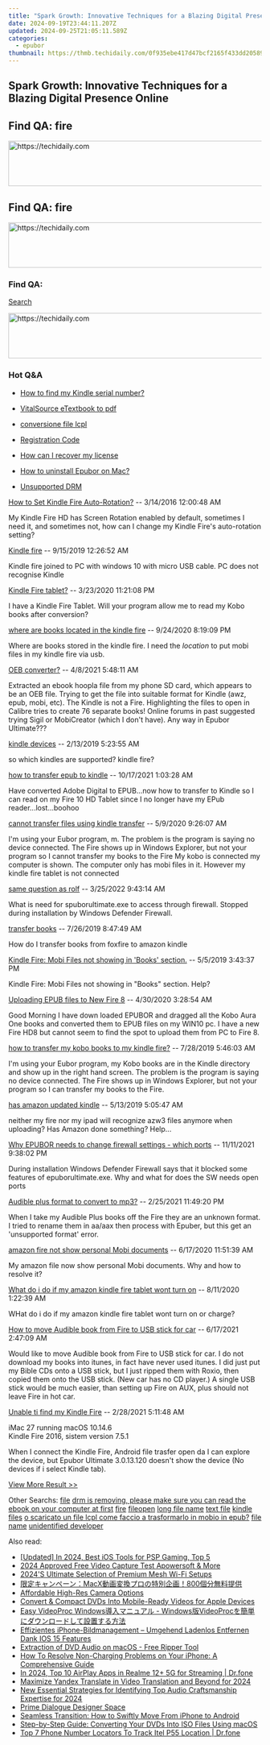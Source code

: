 ```yaml
---
title: "Spark Growth: Innovative Techniques for a Blazing Digital Presence Online"
date: 2024-09-19T23:44:11.207Z
updated: 2024-09-25T21:05:11.589Z
categories:
  - epubor
thumbnail: https://thmb.techidaily.com/0f935ebe417d47bcf2165f433dd2058985bf2be660072717b5b9a5f64bf35952.jpg
---
```


## Spark Growth: Innovative Techniques for a Blazing Digital Presence Online

## Find QA: fire

<!-- affiliate ads begin -->
<a href="https://appsumo.8odi.net/c/5597632/2144285/7443" target="_top" id="2144285">
  <img src="//a.impactradius-go.com/display-ad/7443-2144285" border="0" alt="https://techidaily.com" width="728" height="90"/>
</a>
<img height="0" width="0" src="https://appsumo.8odi.net/i/5597632/2144285/7443" style="position:absolute;visibility:hidden;" border="0" />
<!-- affiliate ads end -->

## Find QA: fire

<!-- affiliate ads begin -->
<a href="https://appsumo.8odi.net/c/5597632/2100541/7443" target="_top" id="2100541">
  <img src="//a.impactradius-go.com/display-ad/7443-2100541" border="0" alt="https://techidaily.com" width="728" height="90"/>
</a>
<img height="0" width="0" src="https://appsumo.8odi.net/i/5597632/2100541/7443" style="position:absolute;visibility:hidden;" border="0" />
<!-- affiliate ads end -->

### Find QA:

[Search](http://www.epubor.com/Search.aspx?SystemID=46 "Find QA") 

<!-- affiliate ads begin -->
<a href="https://dhgate.sjv.io/c/5597632/1172027/12108" target="_top" id="1172027">
  <img src="//a.impactradius-go.com/display-ad/12108-1172027" border="0" alt="https://techidaily.com" width="728" height="90"/>
</a>
<img height="0" width="0" src="https://dhgate.sjv.io/i/5597632/1172027/12108" style="position:absolute;visibility:hidden;" border="0" />
<!-- affiliate ads end -->

### Hot Q&A

* [How to find my Kindle serial number?](https://tools.techidaily.com/epubor/products/)
* [VitalSource eTextbook to pdf](https://tools.techidaily.com/epubor/products/)
* [conversione file lcpl](https://tools.techidaily.com/epubor/products/)
* [Registration Code](https://tools.techidaily.com/epubor/products/)

* [How can I recover my license](https://tools.techidaily.com/epubor/products/)
* [How to uninstall Epubor on Mac?](https://tools.techidaily.com/epubor/products/)
* [Unsupported DRM](https://tools.techidaily.com/epubor/products/)

[How to Set Kindle Fire Auto-Rotation?](https://tools.techidaily.com/epubor/products/) \-- 3/14/2016 12:00:48 AM 

My Kindle Fire HD has Screen Rotation enabled by default, sometimes I need it, and sometimes not, how can I change my Kindle Fire's auto-rotation setting? 

[Kindle fire](https://tools.techidaily.com/epubor/products/) \-- 9/15/2019 12:26:52 AM 

Kindle fire joined to PC with windows 10 with micro USB cable. PC does not recognise Kindle

[Kindle Fire tablet?](https://tools.techidaily.com/epubor/products/) \-- 3/23/2020 11:21:08 PM 

I have a Kindle Fire Tablet. Will your program allow me to read my Kobo books after conversion?

[where are books located in the kindle fire](https://tools.techidaily.com/epubor/products/) \-- 9/24/2020 8:19:09 PM 

Where are books stored in the kindle fire. I need the _location_ to put mobi files in my kindle fire via usb.

[OEB converter?](https://tools.techidaily.com/epubor/products/) \-- 4/8/2021 5:48:11 AM 

Extracted an ebook hoopla file from my phone SD card, which appears to be an OEB file. Trying to get the file into suitable format for Kindle (awz, epub, mobi, etc). The Kindle is not a Fire. Highlighting the files to open in Calibre tries to create 76 separate books! Online forums in past suggested trying Sigil or MobiCreator (which I don't have). Any way in Epubor Ultimate???

[kindle devices](https://tools.techidaily.com/epubor/products/) \-- 2/13/2019 5:23:55 AM 

so which kindles are supported? kindle fire?

[how to transfer epub to kindle](https://tools.techidaily.com/epubor/products/) \-- 10/17/2021 1:03:28 AM 

Have converted Adobe Digital to EPUB...now how to transfer to Kindle so I can read on my Fire 10 HD Tablet since I no longer have my EPub reader...lost...boohoo

[cannot transfer files using kindle transfer](https://tools.techidaily.com/epubor/transfer/) \-- 5/9/2020 9:26:07 AM 

I'm using your Eubor program, m. The problem is the program is saying no device connected. The Fire shows up in Windows Explorer, but not your program so I cannot transfer my books to the Fire My kobo is connected my computer is shown. The computer only has mobi files in it. However my kindle fire tablet is not connected 

[same question as rolf](https://tools.techidaily.com/epubor/products/) \-- 3/25/2022 9:43:14 AM 

What is need for spuborultimate.exe to access through firewall. Stopped during installation by Windows Defender Firewall.

[transfer books](https://tools.techidaily.com/epubor/transfer/) \-- 7/26/2019 8:47:49 AM 

How do I transfer books from foxfire to amazon kindle

[Kindle Fire: Mobi Files not showing in 'Books' section.](https://tools.techidaily.com/epubor/products/) \-- 5/5/2019 3:43:37 PM 

Kindle Fire: Mobi Files not showing in "Books" section. Help?

[Uploading EPUB files to New Fire 8](https://tools.techidaily.com/epubor/products/) \-- 4/30/2020 3:28:54 AM 

Good Morning I have down loaded EPUBOR and dragged all the Kobo Aura One books and converted them to EPUB files on my WIN10 pc. I have a new Fire HD8 but cannot seem to find the spot to upload them from PC to Fire 8.

[how to transfer my kobo books to my kindle fire?](https://tools.techidaily.com/epubor/products/) \-- 7/28/2019 5:46:03 AM 

I'm using your Eubor program, my Kobo books are in the Kindle directory and show up in the right hand screen. The problem is the program is saying no device connected. The Fire shows up in Windows Explorer, but not your program so I can transfer my books to the Fire.

[has amazon updated kindle](https://tools.techidaily.com/epubor/products/) \-- 5/13/2019 5:05:47 AM 

neither my fire nor my ipad will recognize azw3 files anymore when uploading? Has Amazon done something? Help...

[Why EPUBOR needs to change firewall settings - which ports](https://tools.techidaily.com/epubor/products/) \-- 11/11/2021 9:38:02 PM 

During installation Windows Defender Firewall says that it blocked some features of epuborultimate.exe. Why and what for does the SW needs open ports

[Audible plus format to convert to mp3?](https://tools.techidaily.com/epubor/products/) \-- 2/25/2021 11:49:20 PM 

When I take my Audible Plus books off the Fire they are an unknown format. I tried to rename them in aa/aax then process with Epuber, but this get an 'unsupported format' error.

[amazon fire not show personal Mobi documents](https://tools.techidaily.com/epubor/products/) \-- 6/17/2020 11:51:39 AM 

My amazon file now show personal Mobi documents. Why and how to resolve it?

[What do i do if my amazon kindle fire tablet wont turn on](https://tools.techidaily.com/epubor/products/) \-- 8/11/2020 1:22:39 AM 

WHat do i do if my amazon kindle fire tablet wont turn on or charge?

[How to move Audible book from Fire to USB stick for car](https://tools.techidaily.com/epubor/products/) \-- 6/17/2021 2:47:09 AM 

Would like to move Audible book from Fire to USB stick for car. I do not download my books into itunes, in fact have never used itunes. I did just put my Bible CDs onto a USB stick, but I just ripped them with Roxio, then copied them onto the USB stick. (New car has no CD player.) A single USB stick would be much easier, than setting up Fire on AUX, plus should not leave Fire in hot car.

[Unable ti find my Kindle Fire](https://tools.techidaily.com/epubor/products/) \-- 2/28/2021 5:11:48 AM 

iMac 27 running macOS 10.14.6  
 Kindle Fire 2016, sistem version 7.5.1

 When I connect the Kindle Fire, Android file trasfer open da I can explore the device, but Epubor Ultimate 3.0.13.120 doesn't show the device (No devices if i select Kindle tab).

[View More Result >>](http://www.epubor.com/Search.aspx?Key=fire&Page=1&SystemID=46&sortkey=&stype=0&sort=0)

 Other Searchs: [file](https://tools.techidaily.com/epubor/products/) [drm is removing, please make sure you can read the ebook on your computer at first](https://tools.techidaily.com/epubor/products/) [fire](https://tools.techidaily.com/epubor/products/) [fileopen](https://tools.techidaily.com/epubor/products/) [long file name](https://tools.techidaily.com/epubor/products/) [text file](https://tools.techidaily.com/epubor/products/) [kindle files](https://tools.techidaily.com/epubor/products/) [o scaricato un file lcpl come faccio a trasformarlo in mobio in epub?](https://tools.techidaily.com/epubor/products/) [file name](https://tools.techidaily.com/epubor/products/) [unidentified developer](https://tools.techidaily.com/epubor/products/)

<ins class="adsbygoogle"
     style="display:block"
     data-ad-format="autorelaxed"
     data-ad-client="ca-pub-7571918770474297"
     data-ad-slot="1223367746"></ins>

<ins class="adsbygoogle"
     style="display:block"
     data-ad-client="ca-pub-7571918770474297"
     data-ad-slot="8358498916"
     data-ad-format="auto"
     data-full-width-responsive="true"></ins>

<span class="atpl-alsoreadstyle">Also read:</span>
<div><ul>
<li><a href="https://desktop-recording.techidaily.com/updated-in-2024-best-ios-tools-for-psp-gaming-top-5/"><u>[Updated] In 2024, Best iOS Tools for PSP Gaming, Top 5</u></a></li>
<li><a href="https://screen-video-capture.techidaily.com/2024-approved-free-video-capture-test-apowersoft-and-more/"><u>2024 Approved Free Video Capture Test Apowersoft & More</u></a></li>
<li><a href="https://buynow-help.techidaily.com/2024s-ultimate-selection-of-premium-mesh-wi-fi-setups/"><u>2024'S Ultimate Selection of Premium Mesh Wi-Fi Setups</u></a></li>
<li><a href="https://discover-amazing.techidaily.com/macx800/"><u>限定キャンペーン：MacX動画変換プロの特別企画！800個分無料提供</u></a></li>
<li><a href="https://extra-hints.techidaily.com/affordable-high-res-camera-options/"><u>Affordable High-Res Camera Options</u></a></li>
<li><a href="https://discover-amazing.techidaily.com/convert-and-compact-dvds-into-mobile-ready-videos-for-apple-devices/"><u>Convert & Compact DVDs Into Mobile-Ready Videos for Apple Devices</u></a></li>
<li><a href="https://discover-amazing.techidaily.com/easy-videoproc-windows-windowsvideoproc/"><u>Easy VideoProc Windows導入マニュアル - Windows版VideoProcを簡単にダウンロードして設置する方法</u></a></li>
<li><a href="https://discover-amazing.techidaily.com/effizientes-iphone-bildmanagement-umgehend-ladenlos-entfernen-dank-ios-15-features/"><u>Effizientes iPhone-Bildmanagement – Umgehend Ladenlos Entfernen Dank IOS 15 Features</u></a></li>
<li><a href="https://discover-amazing.techidaily.com/extraction-of-dvd-audio-on-macos-free-ripper-tool/"><u>Extraction of DVD Audio on macOS - Free Ripper Tool</u></a></li>
<li><a href="https://discover-amazing.techidaily.com/how-to-resolve-non-charging-problems-on-your-iphone-a-comprehensive-guide/"><u>How To Resolve Non-Charging Problems on Your iPhone: A Comprehensive Guide</u></a></li>
<li><a href="https://screen-mirror.techidaily.com/in-2024-top-10-airplay-apps-in-realme-12plus-5g-for-streaming-drfone-by-drfone-android/"><u>In 2024, Top 10 AirPlay Apps in Realme 12+ 5G for Streaming | Dr.fone</u></a></li>
<li><a href="https://ai-video-translation.techidaily.com/maximize-yandex-translate-in-video-translation-and-beyond-for-2024/"><u>Maximize Yandex Translate in Video Translation and Beyond for 2024</u></a></li>
<li><a href="https://audio-shaping.techidaily.com/new-essential-strategies-for-identifying-top-audio-craftsmanship-expertise-for-2024/"><u>New Essential Strategies for Identifying Top Audio Craftsmanship Expertise for 2024</u></a></li>
<li><a href="https://extra-lessons.techidaily.com/prime-dialogue-designer-space/"><u>Prime Dialogue Designer Space</u></a></li>
<li><a href="https://discover-amazing.techidaily.com/seamless-transition-how-to-swiftly-move-from-iphone-to-android/"><u>Seamless Transition: How to Swiftly Move From iPhone to Android</u></a></li>
<li><a href="https://discover-amazing.techidaily.com/step-by-step-guide-converting-your-dvds-into-iso-files-using-macos/"><u>Step-by-Step Guide: Converting Your DVDs Into ISO Files Using macOS</u></a></li>
<li><a href="https://android-location-track.techidaily.com/top-7-phone-number-locators-to-track-itel-p55-location-drfone-by-drfone-virtual-android/"><u>Top 7 Phone Number Locators To Track Itel P55 Location | Dr.fone</u></a></li>
</ul></div>

